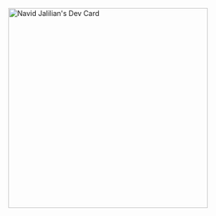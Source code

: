 
<a href="https://app.daily.dev/navidjJalilian" style="margin-left:auto;aspect-ratio:9/16"><img src="https://api.daily.dev/devcards/80e16af9709e4b9b8f869773d8e56e34.png?r=hrf" width="400" alt="Navid Jalilian's Dev Card"/></a>
